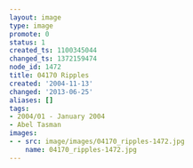 ```yaml
---
layout: image
type: image
promote: 0
status: 1
created_ts: 1100345044
changed_ts: 1372159474
node_id: 1472
title: 04170 Ripples
created: '2004-11-13'
changed: '2013-06-25'
aliases: []
tags:
- 2004/01 - January 2004
- Abel Tasman
images:
- - src: image/images/04170_ripples-1472.jpg
    name: 04170_ripples-1472.jpg
---
```


